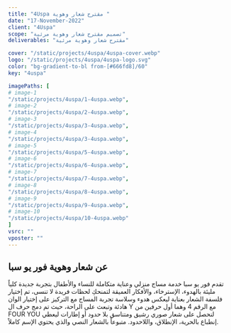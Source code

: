 ```yaml
---
title: "4Uspa مقترح شعار وهوية "
date: "17-November-2022"
client: "4Uspa"
scope: "تصميم مقترح شعار وهوية مرئية"
deliverables: "مقترح شعار وهوية مرئية"

cover: "/static/projects/4uspa/4uspa-cover.webp"
logo: "/static/projects/4uspa/4uspa-logo.svg"
color: "bg-gradient-to-bl from-[#666fd8]/60"
key: "4uspa"

imagePaths: [
# image-1
"/static/projects/4uspa/1-4uspa.webp",
# image-2
"/static/projects/4uspa/2-4uspa.webp",
# image-3
"/static/projects/4uspa/3-4uspa.webp",
# image-4
"/static/projects/4uspa/3-4uspa.webp",
# image-5
"/static/projects/4uspa/5-4uspa.webp",
# image-6
"/static/projects/4uspa/6-4uspa.webp",
# image-7
"/static/projects/4uspa/7-4uspa.webp",
# image-8
"/static/projects/4uspa/8-4uspa.webp",
# image-9
"/static/projects/4uspa/9-4uspa.webp",
# image-10
"/static/projects/4uspa/10-4uspa.webp"
]
vsrc: ""
vposter: ""
---
```


## عن شعار وهوية فور يو سبا

تقدم فور يو سبا خدمة مساج منزلي وعناية متكاملة للنساء والأطفال بتجربة جديدة كلياً مليئة بالهدوء، الإسترخاء، والأفكار العميقة لتمنحكِ لحظات فريدة لا تنسى، تم إختيار فلسفة الشعار بعناية ليعكس هدوء وسلاسة تجربة المساج مع التركيز على إختيار الوان هادئة وتبعث على الراحة، حيث تم دمج حرف ال Y مع الرقم 4 وهما أول حرفين من FOUR YOU لنحصل على شعار صوري رشيق ومتناسق بلا حدود أو إطارات ليعطي إنطباع بالحرية، الإنطلاق، واللاحدود. متبوعاً بالشعار النصي والذي يحتوي الإسم كاملاً.
